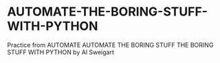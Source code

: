 # AUTOMATE-THE-BORING-STUFF-WITH-PYTHON
Practice from AUTOMATE AUTOMATE THE BORING STUFF THE BORING STUFF WITH PYTHON by Al Sweigart
